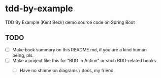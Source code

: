 # tdd-by-example
TDD By Example (Kent Beck) demo source code on Spring Boot

## TODO

- [ ] Make book summary on this README.md, if you are a kind human being, pls.
- [ ] Make a project like this for "BDD in Action" or such BDD-related books
    - [ ] Have no shame on diagrams / docs, my friend.

